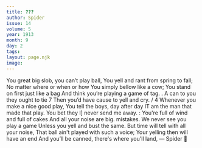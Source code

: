```yaml
---
title: ???
author: Spider
issue: 14
volume: 5
year: 1913
month: 9
day: 2
tags:
layout: page.njk
image:
---
```

You great big slob, you can’t play ball, You yell and rant from spring to fall; No matter where or when or how You simply bellow like a cow; You stand on first just like a bag And think you’re playing a game of tag. . A can to you they ought to tie 7 Then you’d have cause to yell and cry. / 4 Whenever you make a nice good play, You tell the boys, day after day IT am the man that made that play. You bet they I] never send me away. : You're full of wind and full of cakes And all your noise are big. mistakes. We never see you play a game Unless you yell and bust the same. But time will tell with all your noise, That ball ain't played with such a voice; Your yelling then will have an end And you’ll be canned, there's where you'll land, — Spider 
